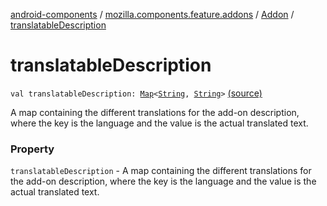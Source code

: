 [android-components](../../index.md) / [mozilla.components.feature.addons](../index.md) / [Addon](index.md) / [translatableDescription](./translatable-description.md)

# translatableDescription

`val translatableDescription: `[`Map`](https://kotlinlang.org/api/latest/jvm/stdlib/kotlin.collections/-map/index.html)`<`[`String`](https://kotlinlang.org/api/latest/jvm/stdlib/kotlin/-string/index.html)`, `[`String`](https://kotlinlang.org/api/latest/jvm/stdlib/kotlin/-string/index.html)`>` [(source)](https://github.com/mozilla-mobile/android-components/blob/master/components/feature/addons/src/main/java/mozilla/components/feature/addons/Addon.kt#L44)

A map containing the different translations for the add-on description,
where the key is the language and the value is the actual translated text.

### Property

`translatableDescription` - A map containing the different translations for the add-on description,
where the key is the language and the value is the actual translated text.
